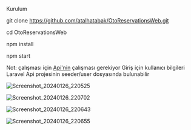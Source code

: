 Kurulum

git clone https://github.com/atalhatabak/OtoReservationsWeb.git

cd OtoReservationsWeb

npm install

npm start

Not: çalışması için <a href="https://github.com/atalhatabak/OtoReservationsApi">Api'nin</a> çalışması gerekiyor
Giriş için kullanıcı bilgileri Laravel Api projesinin seeder/user dosyasında bulunabilir

![Screenshot_20240126_220525](https://github.com/atalhatabak/OtoReservationsWeb/assets/56918326/b4e7787d-085e-4c4d-a72d-c2442841964f)

![Screenshot_20240126_220702](https://github.com/atalhatabak/OtoReservationsWeb/assets/56918326/1bfaf5ae-dc85-4859-9445-b3c397531d33)

![Screenshot_20240126_220643](https://github.com/atalhatabak/OtoReservationsWeb/assets/56918326/147499d8-a632-4634-80c7-7b28a0319a0f)

![Screenshot_20240126_220655](https://github.com/atalhatabak/OtoReservationsWeb/assets/56918326/324e482e-e379-490e-8495-babcae8ab72f)

